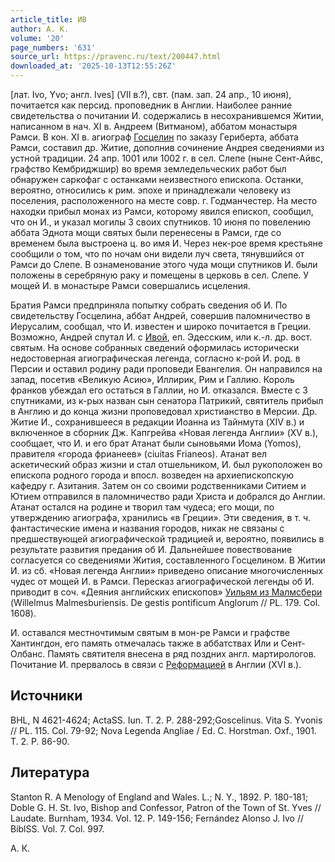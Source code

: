 ```yaml
---
article_title: ИВ
author: А. К.
volume: '20'
page_numbers: '631'
source_url: https://pravenc.ru/text/200447.html
downloaded_at: '2025-10-13T12:55:26Z'
---
```


[лат. Ivo, Yvo; англ. Ives] (VII в.?), свт. (пам. зап. 24 апр., 10 июня), почитается как персид. проповедник в Англии. Наиболее ранние свидетельства о почитании И. содержались в несохранившемся Житии, написанном в нач. XI в. Андреем (Витманом), аббатом монастыря Рамси. В кон. XI в. агиограф [Госцелин](https://pravenc.ru/text/Госцелин.html) по заказу Гериберта, аббата Рамси, составил др. Житие, дополнив сочинение Андрея сведениями из устной традиции. 24 апр. 1001 или 1002 г. в сел. Слепе (ныне Сент-Айвс, графство Кембриджшир) во время земледельческих работ был обнаружен саркофаг с останками неизвестного епископа. Останки, вероятно, относились к рим. эпохе и принадлежали человеку из поселения, расположенного на месте совр. г. Годманчестер. На место находки прибыл монах из Рамси, которому явился епископ, сообщил, что он И., и указал могилы 3 своих спутников. 10 июня по повелению аббата Эднота мощи святых были перенесены в Рамси, где со временем была выстроена ц. во имя И. Через нек-рое время крестьяне сообщили о том, что по ночам они видели луч света, тянувшийся от Рамси до Слепе. В ознаменование этого чуда мощи спутников И. были положены в серебряную раку и помещены в церковь в сел. Слепе. У мощей И. в монастыре Рамси совершались исцеления.

Братия Рамси предприняла попытку собрать сведения об И. По свидетельству Госцелина, аббат Андрей, совершив паломничество в Иерусалим, сообщал, что И. известен и широко почитается в Греции. Возможно, Андрей спутал И. с [Ивой](https://pravenc.ru/text/Ивой.html), еп. Эдесским, или к.-л. др. вост. святым. На основе собранных сведений оформилась исторически недостоверная агиографическая легенда, согласно к-рой И. род. в Персии и оставил родину ради проповеди Евангелия. Он направился на запад, посетив «Великую Асию», Иллирик, Рим и Галлию. Король франков убеждал его остаться в Галлии, но И. отказался. Вместе с 3 спутниками, из к-рых назван сын сенатора Патрикий, святитель прибыл в Англию и до конца жизни проповедовал христианство в Мерсии. Др. Житие И., сохранившееся в редакции Иоанна из Тайнмута (XIV в.) и включенное в сборник Дж. Капгрейва «Новая легенда Англии» (XV в.), сообщает, что И. и его брат Атанат были сыновьями Иома (Yomos), правителя «города фрианеев» (ciuitas Frianeos). Атанат вел аскетический образ жизни и стал отшельником, И. был рукоположен во епископа родного города и впосл. возведен на архиепископскую кафедру г. Азитания. Затем он со своими родственниками Ситием и Ютием отправился в паломничество ради Христа и добрался до Англии. Атанат остался на родине и творил там чудеса; его мощи, по утверждению агиографа, хранились «в Греции». Эти сведения, в т. ч. фантастические имена и названия городов, никак не связаны с предшествующей агиографической традицией и, вероятно, появились в результате развития предания об И. Дальнейшее повествование согласуется со сведениями Жития, составленного Госцелином. В Житии И. из сб. «Новая легенда Англии» приведено описание многочисленных чудес от мощей И. в Рамси. Пересказ агиографической легенды об И. приводит в соч. «Деяния английских епископов» [Уильям из Малмсбери](<https://pravenc.ru/text/Уильям из Малмсбери.html>) (Willelmus Malmesburiensis. De gestis pontificum Anglorum // PL. 179. Col. 1608).

И. оставался местночтимым святым в мон-ре Рамси и графстве Хантингдон, его память отмечалась также в аббатствах Или и Сент-Олбанс. Память святителя внесена в ряд поздних англ. мартирологов. Почитание И. прервалось в связи с [Реформацией](https://pravenc.ru/text/Реформация.html) в Англии (XVI в.).

## Источники

BHL, N 4621-4624; ActaSS. Iun. T. 2. P. 288-292;Goscelinus. Vita S. Yvonis // PL. 115. Col. 79-92; Nova Legenda Angliae / Ed. C. Horstman. Oxf., 1901. T. 2. P. 86-90.

## Литература

Stanton R. A Menology of England and Wales. L.; N. Y., 1892. P. 180-181; Doble G. H. St. Ivo, Bishop and Confessor, Patron of the Town of St. Yves // Laudate. Burnham, 1934. Vol. 12. P. 149-156; Fernández Alonso J. Ivo // BiblSS. Vol. 7. Col. 997.

А. К.
